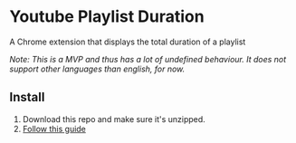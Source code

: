 # Youtube Playlist Duration

A Chrome extension that displays the total duration of a playlist

*Note: This is a MVP and thus has a lot of undefined behaviour. It does not support other languages than english, for now.*

## Install

1. Download this repo and make sure it's unzipped.
2. [Follow this guide](https://developer.chrome.com/docs/extensions/mv3/getstarted/development-basics/#load-unpacked)